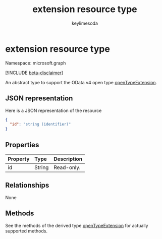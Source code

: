 ﻿---
title: "extension resource type"
description: "An abstract type to support the OData v4 open type openTypeExtension."
localization_priority: Normal
doc_type: resourcePageType
ms.prod: "microsoft-identity-platform"
author: "keylimesoda"
---

# extension resource type

Namespace: microsoft.graph

[!INCLUDE [beta-disclaimer](../../includes/beta-disclaimer.md)]

An abstract type to support the OData v4 open type [openTypeExtension](opentypeextension.md).

## JSON representation

Here is a JSON representation of the resource

<!-- {
  "blockType": "resource",
  "optionalProperties": [

  ],
  "@odata.type": "microsoft.graph.extension"
}-->

```json
{
  "id": "string (identifier)"
}

```

## Properties

| Property | Type   | Description |
| :------- | :----- | :---------- |
| id       | String | Read-only.  |

## Relationships

None

## Methods

See the methods of the derived type [openTypeExtension](opentypeextension.md) for actually supported methods.

<!-- uuid: 8fcb5dbc-d5aa-4681-8e31-b001d5168d79
2015-10-25 14:57:30 UTC -->

<!--
{
  "type": "#page.annotation",
  "description": "extension resource",
  "keywords": "",
  "section": "documentation",
  "tocPath": "",
  "suppressions": []
}
-->
